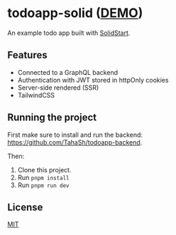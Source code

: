 # todoapp-solid ([DEMO](https://todoapp-solid.onrender.com/login))

An example todo app built with [SolidStart](https://start.solidjs.com/getting-started/what-is-solidstart).

## Features

- Connected to a GraphQL backend
- Authentication with JWT stored in httpOnly cookies
- Server-side rendered (SSR)
- TailwindCSS

## Running the project

First make sure to install and run the backend: https://github.com/TahaSh/todoapp-backend.

Then:

1. Clone this project.
2. Run `pnpm install`
3. Run `pnpm run dev`

## License

[MIT](http://opensource.org/licenses/MIT)
